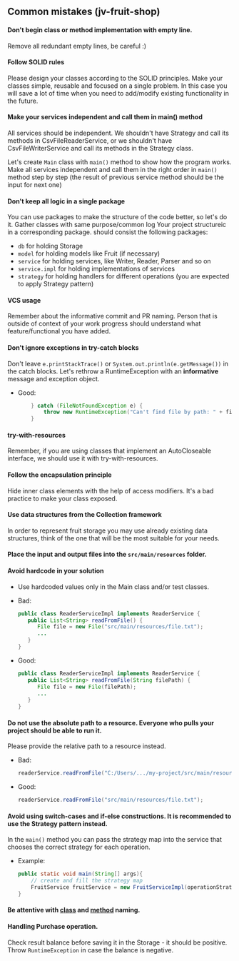 ## Common mistakes (jv-fruit-shop)

#### Don't begin class or method implementation with empty line. 
Remove all redundant empty lines, be careful :)

#### Follow SOLID rules
Please design your classes according to the SOLID principles. Make your classes simple, reusable and focused on a single problem.
In this case you will save a lot of time when you need to add/modify existing functionality in the future.

#### Make your services independent and call them in main() method
All services should be independent. 
We shouldn't have Strategy and call its methods in CsvFileReaderService, or we shouldn't have CsvFileWriterService and call its methods in the Strategy class.

Let's create `Main` class with `main()` method to show how the program works.
Make all services independent and call them in the right order in `main()` method step by step (the result of previous service method should be the input for next one)

#### Don't keep all logic in a single package
You can use packages to make the structure of the code better, so let's do it. Gather classes with same 
purpose/common log
Your project structureic in a corresponding package.
 should consist the following packages:
- `db` for holding Storage
- `model` for holding models like Fruit (if necessary)
- `service` for holding services, like Writer, Reader, Parser and so on
- `service.impl` for holding implementations of services
- `strategy` for holding handlers for different operations (you are expected to apply Strategy pattern)

#### VCS usage
Remember about the informative commit and PR naming. Person that is outside of context of your work progress should understand
what feature/functional you have added.

#### Don't ignore exceptions in try-catch blocks
Don't leave `e.printStackTrace()` or `System.out.println(e.getMessage())` in the catch blocks. 
Let's rethrow a RuntimeException with an **informative** message and exception object.

- Good:   
    ```java
        } catch (FileNotFoundException e) {
            throw new RuntimeException("Can't find file by path: " + filePath, e);
        }
    ```
  
#### try-with-resources
Remember, if you are using classes that implement an AutoCloseable interface, we should use it with try-with-resources.

#### Follow the encapsulation principle
Hide inner class elements with the help of access modifiers. It's a bad practice to make your class exposed.

#### Use data structures from the Collection framework
In order to represent fruit storage you may use already existing data structures, think of the one that will be 
the most suitable for your needs.

#### Place the input and output files into the `src/main/resources` folder.

#### Avoid hardcode in your solution
* Use hardcoded values only in the Main class and/or test classes.  
    
- Bad:  
    ```java
    public class ReaderServiceImpl implements ReaderService {
       public List<String> readFromFile() {
          File file = new File("src/main/resources/file.txt");
          ...
       }
    }
    ```     
- Good:  
    ```java
    public class ReaderServiceImpl implements ReaderService {
       public List<String> readFromFile(String filePath) {
          File file = new File(filePath);
          ...
       }
    }
    ```

#### Do not use the absolute path to a resource. Everyone who pulls your project should be able to run it. 
Please provide the relative path to a resource instead. 
 
- Bad:  
    ```java
    readerService.readFromFile("C:/Users/.../my-project/src/main/resources/file.txt");
    ```  
    
- Good:  
    ```java
    readerService.readFromFile("src/main/resources/file.txt");
    ```
      
#### Avoid using switch-cases and if-else constructions. It is recommended to use the Strategy pattern instead. 
In the `main()` method you can pass the strategy map into the service that chooses the correct strategy for each operation.

- Example:  
    ```java
    public static void main(String[] args){
        // create and fill the strategy map
        FruitService fruitService = new FruitServiceImpl(operationStrategies);
    }
    ```  

#### Be attentive with [class](https://mate-academy.github.io/style-guides/java/java.html#s5.2.2-class-names) and [method](https://mate-academy.github.io/style-guides/java/java.html#s5.2.3-method-names) naming. 

#### Handling Purchase operation.
Check result balance before saving it in the Storage - it should be positive. Throw `RuntimeException` in case the balance is negative.
